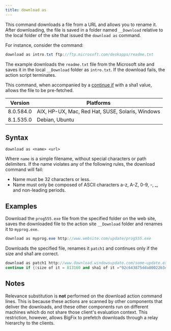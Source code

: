 ```yaml
---
title: download as
---
```


This command downloads a file from a URL and allows you to rename it. After
downloading, the file is saved in a folder named `__Download` relative to the
local folder of the site that issued the `download as` command.

For instance, consider the command:

```actionscript
download as intro.txt ftp://ftp.microsoft.com/deskapps/readme.txt
```

The example downloads the `readme.txt` file from the Microsoft site and saves it
in the local `__Download` folder as `intro.txt`. If the download fails, the
action script terminates.

This command, when accompanied by a
[continue if](../flow-control/continue-if.html) with a sha1 value, allows the
file to be pre-fetched.

Version | Platforms
--- | ---
8.0.584.0 | AIX, HP-UX, Mac, Red Hat, SUSE, Solaris, Windows
8.1.535.0 | Debian, Ubuntu

## Syntax

    download as <name> <url>

Where `name` is a simple filename, without special characters or path
delimiters. If the name violates any of the following rules, the download
command will fail:

* Name must be 32 characters or less.
* Name must only be composed of ASCII characters a-z, A-Z, 0-9, -, _, and
  non-leading periods.

## Examples

Download the `prog555.exe` file from the specified folder on the web site,
saves the downloaded file to the action site `__Download` folder and renames
it to `myprog.exe`.

```actionscript
download as myprog.exe http://www.website.com/update/prog555.exe
```

Downloads the specified file, renames it `patch1` and continues only if the size
and sha1 are correct.

```actionscript
download as patch1 http://www.download.windowsupdate.com/some-update.exe
continue if {(size of it = 813160 and sha1 of it ="92c643875dda80022b3ce3f1ad580f62704b754f") of file "patch1" of folder "__Download"}
```

## Notes

Relevance substitution is **not** performed on the download action command
lines. This is because these actions are scanned by other components that
deliver the downloads, and these other components run on different machines
which do not share those client's evaluation context. This restriction, however,
allows BigFix to prefetch downloads through a relay hierarchy to the clients.
